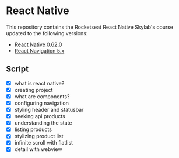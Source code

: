 # React Native

This repository contains the Rocketseat React Native Skylab's course updated to the following versions:

- [React Native 0.62.0](https://reactnative.dev/docs/getting-started)
- [React Navigation 5.x](https://reactnavigation.org/docs/getting-started)

## Script

- [x] what is react native?
- [x] creating project
- [x] what are components?
- [x] configuring navigation
- [x] styling header and statusbar
- [x] seeking api products
- [x] understanding the state
- [x] listing products
- [x] stylizing product list
- [x] infinite scroll with flatlist
- [x] detail with webview
